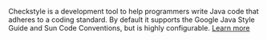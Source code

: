 Checkstyle is a development tool to help programmers write Java code that adheres to a coding standard. By default it supports the Google Java Style Guide and Sun Code Conventions, but is highly configurable. [Learn more](https://github.com/checkstyle/checkstyle)
